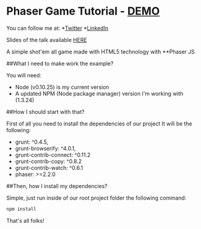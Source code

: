 # Phaser Game Tutorial - [DEMO](http://carlesnunez.github.io/phaser-game-tutorial/)

You can follow me at:
*[Twitter](https://www.linkedin.com/in/carles-nu%C3%B1ez-tomeo-b791466b)
*[LinkedIn](https://twitter.com/carlesnunez)

Slides of the talk available [HERE](https://docs.google.com/presentation/d/1996upApvF5euHTziLrEI2oVcOohzlZfl6DMnzax_RbI/edit?usp=sharing)

A simple shot'em all game made with HTML5 technology with **Phaser JS 

##What I need to make work the example?

You will need:
 * Node (v0.10.25) is my current version
 * A updated NPM (Node package manager) version I'm working with (1.3.24)

##How I should start with that?

First of all you need to install the dependencies of our project It will be the following:

* grunt: ^0.4.5,
* grunt-browserify: ^4.0.1,
* grunt-contrib-connect: ^0.11.2
* grunt-contrib-copy: ^0.8.2
* grunt-contrib-watch: ^0.6.1
* phaser: >=2.2.0

##Then, how I install my dependencies?

Simple, just run inside of our root project folder the following command:

```bash
npm install
```

That's all folks!
